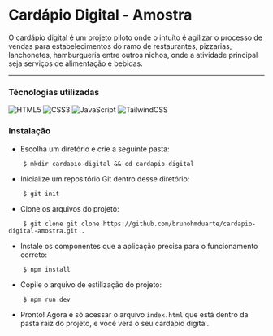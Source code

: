 # Cardápio Digital - Amostra

O cardápio digital é um projeto piloto onde o intuíto é agilizar o processo de vendas para estabelecimentos do ramo de restaurantes, pizzarias, lanchonetes, hamburgueria entre outros nichos, onde a atividade principal seja serviços de alimentação e bebidas.

---

### Técnologias utilizadas

![HTML5](https://img.shields.io/badge/html5-%23E34F26.svg?style=for-the-badge&logo=html5&logoColor=white) ![CSS3](https://img.shields.io/badge/css3-%231572B6.svg?style=for-the-badge&logo=css3&logoColor=white) ![JavaScript](https://img.shields.io/badge/javascript-%23323330.svg?style=for-the-badge&logo=javascript&logoColor=%23F7DF1E) ![TailwindCSS](https://img.shields.io/badge/tailwindcss-%2338B2AC.svg?style=for-the-badge&logo=tailwind-css&logoColor=white) 

### Instalação

* Escolha um diretório e crie a seguinte pasta:

```
    $ mkdir cardapio-digital && cd cardapio-digital
```

* Inicialize um repositório Git dentro desse diretório:

```
    $ git init
```

* Clone os arquivos do projeto:

```
    $ git clone git clone https://github.com/brunohmduarte/cardapio-digital-amostra.git .
```

* Instale os componentes que a aplicação precisa para o funcionamento correto:

```
    $ npm install
```

* Copile o arquivo de estilização do projeto:

```
    $ npm run dev
```

* Pronto! Agora é só acessar o arquivo `index.html` que está dentro da pasta raiz do projeto, e você verá o seu cardápio digital.
